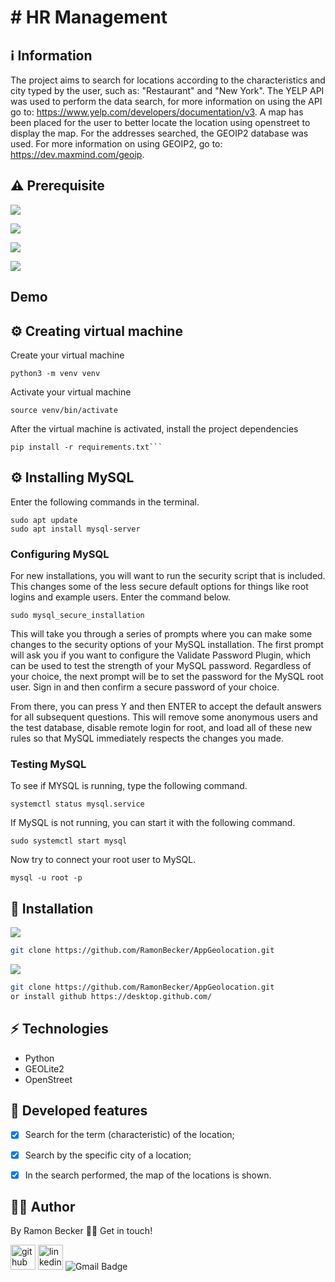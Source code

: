 # # HR Management 
## :information_source: Information 


The project aims to search for locations according to the characteristics and city typed by the user, such as: "Restaurant" and "New York". The YELP API was used to perform the data search, for more information on using the API go to: https://www.yelp.com/developers/documentation/v3.
A map has been placed for the user to better locate the location using openstreet to display the map. For the addresses searched, the GEOIP2 database was used. For more information on using GEOIP2, go to: https://dev.maxmind.com/geoip.

## ⚠️ Prerequisite

![](https://img.shields.io/badge/Bootstrap-563D7C?style=for-the-badge&logo=bootstrap&logoColor=white)

![](https://img.shields.io/badge/Python-3776AB?style=for-the-badge&logo=python&logoColor=white)

![](https://img.shields.io/badge/Django-092E20?style=for-the-badge&logo=django&logoColor=white)

![](https://img.shields.io/badge/MySQL-00000F?style=for-the-badge&logo=mysql&logoColor=white)

## Demo


## ⚙️ Creating virtual machine

Create your virtual machine
```
python3 -m venv venv
```
Activate your virtual machine
```
source venv/bin/activate
```
After the virtual machine is activated, install the project dependencies
```
pip install -r requirements.txt```
```

## ⚙️ Installing MySQL

Enter the following commands in the terminal.

```
sudo apt update
sudo apt install mysql-server

```
### Configuring MySQL

For new installations, you will want to run the security script that is included. This changes some of the less secure default options for things like root logins and example users. Enter the command below.

```
sudo mysql_secure_installation
```
This will take you through a series of prompts where you can make some changes to the security options of your MySQL installation. The first prompt will ask you if you want to configure the Validate Password Plugin, which can be used to test the strength of your MySQL password. Regardless of your choice, the next prompt will be to set the password for the MySQL root user. Sign in and then confirm a secure password of your choice.

From there, you can press Y and then ENTER to accept the default answers for all subsequent questions. This will remove some anonymous users and the test database, disable remote login for root, and load all of these new rules so that MySQL immediately respects the changes you made.

### Testing MySQL

To see if MYSQL is running, type the following command.

```
systemctl status mysql.service
```

If MySQL is not running, you can start it with the following command.
```
sudo systemctl start mysql
```
Now try to connect your root user to MySQL.
```
mysql -u root -p
```
## :rocket: Installation

![](https://img.shields.io/badge/Linux-FCC624?style=for-the-badge&logo=linux&logoColor=black)

```sh
git clone https://github.com/RamonBecker/AppGeolocation.git
```

![](https://img.shields.io/badge/Windows-0078D6?style=for-the-badge&logo=windows&logoColor=white)


```sh
git clone https://github.com/RamonBecker/AppGeolocation.git
or install github https://desktop.github.com/ 

```

## :zap: Technologies	

- Python
- GEOLite2
- OpenStreet




## :memo: Developed features

- [x] Search for the term (characteristic) of the location;
- [x] Search by the specific city of a location;
- [x] In the search performed, the map of the locations is shown.


## :technologist:	 Author

By Ramon Becker 👋🏽 Get in touch!



[<img src='https://cdn.jsdelivr.net/npm/simple-icons@3.0.1/icons/github.svg' alt='github' height='40'>](https://github.com/RamonBecker)  [<img src='https://cdn.jsdelivr.net/npm/simple-icons@3.0.1/icons/linkedin.svg' alt='linkedin' height='40'>](https://www.linkedin.com/in/https://www.linkedin.com/in/ramon-becker-da-silva-96b81b141//)
![Gmail Badge](https://img.shields.io/badge/-ramonbecker68@gmail.com-c14438?style=flat-square&logo=Gmail&logoColor=white&link=mailto:ramonbecker68@gmail.com)



